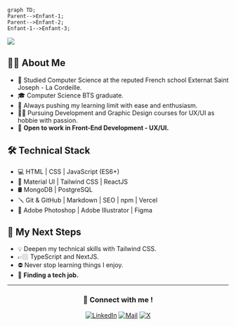 ```mermaid
graph TD;
Parent-->Enfant-1;
Parent-->Enfant-2;
Enfant-1-->Enfant-3;
```

<img src="https://i.imgur.com/cJh0rmo.png" />

## 👨‍💻 About Me
- 🏫 Studied Computer Science at the reputed French school Externat Saint Joseph - La Cordeille.
- 🎓 Computer Science BTS graduate.
- 🧠 Always pushing my learning limit with ease and enthusiasm.
- ✍🏻 Pursuing Development and Graphic Design courses for UX/UI as hobbie with passion.
- 💼 **Open to work in Front-End Development - UX/UI.**

## 🛠️ Technical Stack
- 💻 HTML | CSS | JavaScript (ES6+)
- 🚀 Material UI | Tailwind CSS | ReactJS
- 🛢️ MongoDB | PostgreSQL
- 🪛 Git & GitHub | Markdown | SEO | npm | Vercel
- 🎨 Adobe Photoshop | Adobe Illustrator | Figma

## 🎯 My Next Steps
- 💡 Deepen my technical skills with Tailwind CSS.
- 👉🏼 TypeScript and NextJS.
- ⛔ Never stop learning things I enjoy.
- 🤝 **Finding a tech job.**

---

<h3 align="center">📍 Connect with me !</h3>
<p align="center">
  <a href="https://www.linkedin.com/in/mcraylet/"><img alt="LinkedIn" src="https://img.shields.io/badge/LinkedIn-Maxime%20Raylet-blue?style=flat-square&logo=linkedin"></a>
  <a href="mailto:mcraylet@gmail.com"><img alt="Mail" src="https://img.shields.io/badge/Email-mcraylet@gmail.com-blue?style=flat-square&logo=gmail"></a>
  <a href="https://twitter.com/mcrcoding/"><img alt="X" src="https://img.shields.io/badge/Twitter%20(X)-mcrcoding-blue?style=flat-square&logo=x"></a>
</p>
